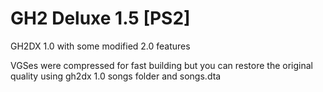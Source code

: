 # GH2 Deluxe 1.5 [PS2]
GH2DX 1.0 with some modified 2.0 features

VGSes were compressed for fast building but you can restore the original quality using gh2dx 1.0 songs folder and songs.dta